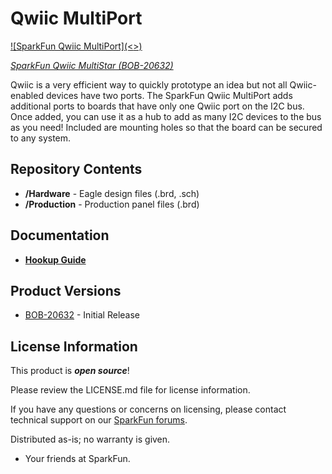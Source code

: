 Qwiic MultiPort
========================================

[![SparkFun Qwiic MultiPort](<<IMG LINK>>)](https://sparkle.sparkfun.com/sparkle/storefront_products/20632)

[*SparkFun Qwiic MultiStar (BOB-20632)*](https://www.sparkfun.com/products/20632)

Qwiic is a very efficient way to quickly prototype an idea but not all Qwiic-enabled devices have two ports. The SparkFun Qwiic MultiPort adds additional ports to boards that have only one Qwiic port on the I2C bus. Once added, you can use it as a hub to add as many I2C devices to the bus as you need! Included are mounting holes so that the board can be secured to any system.

Repository Contents
-------------------

* **/Hardware** - Eagle design files (.brd, .sch)
* **/Production** - Production panel files (.brd)

Documentation
--------------
* **[Hookup Guide](https://learn.sparkfun.com/tutorials/1659)**

Product Versions
----------------
* [BOB-20632](https://www.sparkfun.com/products/20632) - Initial Release

License Information
-------------------

This product is _**open source**_! 

Please review the LICENSE.md file for license information. 

If you have any questions or concerns on licensing, please contact technical support on our [SparkFun forums](https://forum.sparkfun.com/viewforum.php?f=152).

Distributed as-is; no warranty is given.

- Your friends at SparkFun.

_<COLLABORATION CREDIT>_
